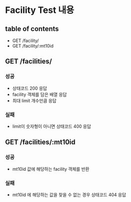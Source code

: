 # Facility Test 내용

## table of contents
- GET /facility/
- GET /facility/:mt10id


## GET /facilities/

### 성공
- 상태코드 200 응답
- facility 객체를 담은 배열 응답
- 최대 limit 개수만큼 응답

### 실패
- limit이 숫자형이 아니면 상태코드 400 응답


## GET /facilities/:mt10id

### 성공
- mt10id 값에 해당하는 facility 객체를 반환
### 실패
- mt10id 에 해당하는 값을 찾을 수 없는 경우 상태코드 404 응답



